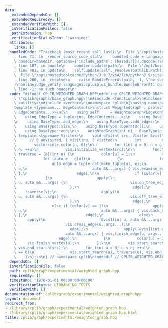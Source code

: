 ```yaml
---
data:
  _extendedDependsOn: []
  _extendedRequiredBy: []
  _extendedVerifiedWith: []
  _isVerificationFailed: false
  _pathExtension: hpp
  _verificationStatusIcon: ':warning:'
  attributes:
    links: []
  bundledCode: "Traceback (most recent call last):\n  File \"/opt/hostedtoolcache/Python/3.9.7/x64/lib/python3.9/site-packages/onlinejudge_verify/documentation/build.py\"\
    , line 71, in _render_source_code_stat\n    bundled_code = language.bundle(stat.path,\
    \ basedir=basedir, options={'include_paths': [basedir]}).decode()\n  File \"/opt/hostedtoolcache/Python/3.9.7/x64/lib/python3.9/site-packages/onlinejudge_verify/languages/cplusplus.py\"\
    , line 187, in bundle\n    bundler.update(path)\n  File \"/opt/hostedtoolcache/Python/3.9.7/x64/lib/python3.9/site-packages/onlinejudge_verify/languages/cplusplus_bundle.py\"\
    , line 401, in update\n    self.update(self._resolve(pathlib.Path(included), included_from=path))\n\
    \  File \"/opt/hostedtoolcache/Python/3.9.7/x64/lib/python3.9/site-packages/onlinejudge_verify/languages/cplusplus_bundle.py\"\
    , line 260, in _resolve\n    raise BundleErrorAt(path, -1, \"no such header\"\
    )\nonlinejudge_verify.languages.cplusplus_bundle.BundleErrorAt: cplib/graphs/base_graph.hpp:\
    \ line -1: no such header\n"
  code: "#ifndef CPLIB_WEIGHTED_GRAPH_HPP\n#define CPLIB_WEIGHTED_GRAPH_HPP\n#include\
    \ \"cplib/graphs/base_graph.hpp\"\n#include <functional>\n#include <tuple>\n#include\
    \ <utility>\n#include <vector>\n\nnamespace cplib\n{\nusing namespace std;\n\n\
    template <typename... EdgeContents>\nstruct WeightedGraph : protected BaseGraph<tuple<int,\
    \ EdgeContents...>>\n{\n    using self     = WeightedGraph<EdgeContents...>;\n\
    \    using EdgeType = tuple<int, EdgeContents...>;\n    using BaseType = BaseGraph<EdgeType>;\n\
    \n    using BaseType::add_edge;\n    using BaseType::add_edges;\n    using BaseType::g;\n\
    \    using BaseType::size;\n    using BaseType::operator[];\n    using BaseType::begin;\n\
    \    using BaseType::end;\n\n    WeightedGraph(int n) : BaseType(n) {}\n\n   \
    \ template <typename Visitor>\n    void dfs(int src, Visitor &vis)\n    {\n  \
    \      // 0 unvisited, 1 visiting, 2 visited\n        int         n = g.size();\n\
    \        vector<int> color(n, 0);\n\n        for (int u = 0, n = g.size(); u <\
    \ n; ++u)\n            vis.initialize_vertex(src);\n\n        function<void(int)>\
    \ traverse = [&](int u) {\n            color[u] = 1;\n            vis.discover_vertex(u);\n\
    \            for (auto e : g[u])\n            {\n                int  v    = get<0>(e);\n\
    \                auto edge = tuple_cat(make_tuple(u), e);\n                apply([&vis](int\
    \ u,\n                             auto &&...args) { vis.examine_edge(u, args...);\
    \ },\n                      edge);\n\n                if (color[v] == 0)\n   \
    \             {\n                    apply(\n                        [&vis](int\
    \ u, auto &&...args) {\n                            vis.on_tree_edge(u, args...);\n\
    \                        },\n                        edge);\n                \
    \    traverse(v);\n                    apply(\n                        [&vis](int\
    \ u, auto &&...args) {\n                            vis.off_tree_edge(u, args...);\n\
    \                        },\n                        edge);\n                }\n\
    \                else if (color[v] == 1)\n                    apply([&vis](int\
    \ u,\n                                 auto &&...args) { vis.back_edge(u, args...);\
    \ },\n                          edge);\n                else\n               \
    \     apply(\n                        [&vis](int u, auto &&...args) {\n      \
    \                      vis.cross_edge(u, args...);\n                        },\n\
    \                        edge);\n                apply([&vis](int u,\n       \
    \                      auto &&...args) { vis.finish_edge(u, args...); },\n   \
    \                   edge);\n            }\n            color[u] = 2;\n       \
    \     vis.finish_vertex(u);\n        };\n\n        vis.start_search(src), traverse(src),\
    \ vis.end_search(src);\n        for (int u = 0; u < n; ++u)\n            if (color[u]\
    \ == 0)\n                vis.start_search(u), traverse(u), vis.end_search(u);\n\
    \    }\n};\n\n} // namespace cplib\n\n#endif // CPLIB_WEIGHTED_GRAPH_HPP\n"
  dependsOn: []
  isVerificationFile: false
  path: cplib/graph/experimental/weighted_graph.hpp
  requiredBy: []
  timestamp: '1970-01-01 00:00:00+00:00'
  verificationStatus: LIBRARY_NO_TESTS
  verifiedWith: []
documentation_of: cplib/graph/experimental/weighted_graph.hpp
layout: document
redirect_from:
- /library/cplib/graph/experimental/weighted_graph.hpp
- /library/cplib/graph/experimental/weighted_graph.hpp.html
title: cplib/graph/experimental/weighted_graph.hpp
---
```

